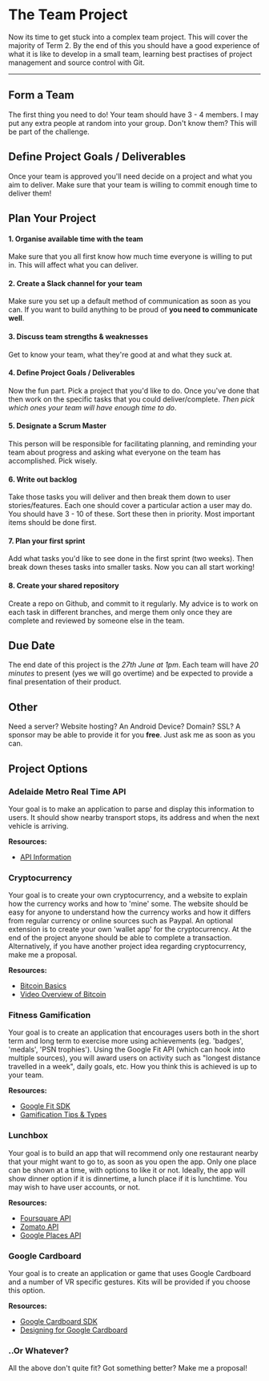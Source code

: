 # The Team Project

Now its time to get stuck into a complex team project. This will cover the majority of Term 2. By the end of this you 
should have a good experience of what it is like to develop in a small team, learning best practises of project
management and source control with Git.
_____

## Form a Team
The first thing you need to do! Your team should have 3 - 4 members. I may put any extra people at random into your
group. Don't know them? This will be part of the challenge.

## Define Project Goals / Deliverables
Once your team is approved you'll need decide on a project and what you aim to deliver. Make sure that your team is
willing to commit enough time to deliver them!

## Plan Your Project
#### 1. Organise available time with the team
Make sure that you all first know how much time everyone is willing to put in. This will affect what you can deliver.

#### 2. Create a Slack channel for your team
Make sure you set up a default method of communication as soon as you can. If you want to build anything to be proud
of **you need to communicate well**.

#### 3. Discuss team strengths & weaknesses
Get to know your team, what they're good at and what they suck at.

#### 4. Define Project Goals / Deliverables
Now the fun part. Pick a project that you'd like to do. Once you've done that then work on the specific tasks that
you could deliver/complete. *Then pick which ones your team will have enough time to do*.

#### 5. Designate a Scrum Master
This person will be responsible for facilitating planning, and reminding your team about progress and asking what
everyone on the team has accomplished. Pick wisely.

#### 6. Write out backlog
Take those tasks you will deliver and then break them down to user stories/features. Each one should cover a particular 
action a user may do. You should have 3 - 10 of these. Sort these then in priority. Most important items should be done
first.

#### 7. Plan your first sprint
Add what tasks you'd like to see done in the first sprint (two weeks). Then break down theses tasks into smaller tasks.
Now you can all start working!

#### 8. Create your shared repository
Create a repo on Github, and commit to it regularly. My advice is to work on each task in different branches, and merge them
only once they are complete and reviewed by someone else in the team.


## Due Date
The end date of this project is the *27th June at 1pm*. Each team will have *20 minutes* to present (yes we will go overtime) 
and be expected to provide a final presentation of their product.

## Other
Need a server? Website hosting? An Android Device? Domain? SSL? 
A sponsor may be able to provide it for you **free**. Just ask me as soon as you can.

## Project Options

### Adelaide Metro Real Time API
Your goal is to make an application to parse and display this information to users. It should show nearby transport stops,
its address and when the next vehicle is arriving.

**Resources:**
- [API Information](http://data.sa.gov.au/data/dataset/adelaide-metro-real-time-passenger-information)

### Cryptocurrency
Your goal is to create your own cryptocurrency, and a website to explain how the currency works and how to 'mine' some.
The website should be easy for anyone to understand how the currency works and how it differs from regular currency or 
online sources such as Paypal.
An optional extension is to create your own 'wallet app' for the cryptocurrency.
At the end of the project anyone should be able to complete a transaction.
Alternatively, if you have another project idea regarding cryptocurrency, make me a proposal.

**Resources:**
- [Bitcoin Basics](https://bitcoin.org/en/how-it-works)
- [Video Overview of Bitcoin](https://www.khanacademy.org/economics-finance-domain/core-finance/money-and-banking/bitcoin/v/bitcoin-overview)

### Fitness Gamification
Your goal is to create an application that encourages users both in the short term and long term to exercise more using 
achievements (eg. 'badges', 'medals', 'PSN trophies'). Using the Google Fit API (which can hook into multiple sources),
you will award users on activity such as "longest distance travelled in a week", daily goals, etc. How you think this
is achieved is up to your team.

**Resources:**
- [Google Fit SDK](https://developers.google.com/fit/)
- [Gamification Tips & Types](https://badgeville.com/wiki/Game_Design)

### Lunchbox
Your goal is to build an app that will recommend only one restaurant nearby that your might want to go to, as soon as you
open the app. Only one place can be shown at a time, with options to like it or not. 
Ideally, the app will show dinner option if it is dinnertime, a lunch place if it is lunchtime.
You may wish to have user accounts, or not.

**Resources:**
- [Foursquare API](https://developer.foursquare.com/start)
- [Zomato API](https://developers.zomato.com/api)
- [Google Places API](https://developers.google.com/places/)

### Google Cardboard
Your goal is to create an application or game that uses Google Cardboard and a number of VR specific gestures.
Kits will be provided if you choose this option.

**Resources:**
- [Google Cardboard SDK](https://developers.google.com/cardboard/overview)
- [Designing for Google Cardboard](http://www.google.com/design/spec-vr/designing-for-google-cardboard/a-new-dimension.html)

### ..Or Whatever?
All the above don't quite fit? Got something better? Make me a proposal!